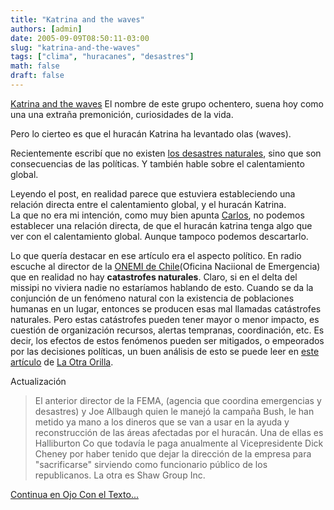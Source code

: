 ```yaml
---
title: "Katrina and the waves"
authors: [admin]
date: 2005-09-09T08:50:11-03:00
slug: "katrina-and-the-waves"
tags: ["clima", "huracanes", "desastres"]
math: false
draft: false
---
```


[Katrina and the waves](http://www.katw.com/) El nombre de este grupo
ochentero, suena hoy como una una extraña premonición, curiosidades de
la vida.

Pero lo cierteo es que el huracán Katrina ha levantado olas (waves).

Recientemente escribí que no existen [los desastres naturales](/archives/2005/09/desastres_natur.html),
sino que son consecuencias de las políticas. Y también hable sobre el
calentamiento global.

Leyendo el post, en realidad parece que estuviera estableciendo una
relación directa entre el calentamiento global, y el huracán Katrina.\
La que no era mi intención, como muy bien apunta
[Carlos](http://cdp.blogsome.com/2005/09/11/katrina-y-el-cambio-climatico-global/),
no podemos establecer una relación directa, de que el huracán katrina
tenga algo que ver con el calentamiento global. Aunque tampoco podemos
descartarlo.

Lo que quería destacar en ese artículo era el aspecto político. En radio
escuche al director de la [ONEMI de Chile](http://www.onemi.cl/)(Oficina
Naciional de Emergencia) que en realidad no hay **catastrofes
naturales**. Claro, si en el delta del missipi no viviera nadie no
estaríamos hablando de esto. Cuando se da la conjunción de un fenómeno
natural con la existencia de poblaciones humanas en un lugar, entonces
se producen esas mal llamadas catástrofes naturales. Pero estas
catástrofes pueden tener mayor o menor impacto, es cuestión de
organización recursos, alertas tempranas, coordinación, etc. Es decir,
los efectos de estos fenómenos pueden ser mitigados, o empeorados por
las decisiones políticas, un buen análisis de esto se puede leer en
[este
artículo](http://laotraorilla.blog-city.com/el_verdadero_rostro_de_la_tragedia.htm)
de [La Otra Orilla](http://laotraorilla.blog-city.com/).

Actualización

> El anterior director de la FEMA, (agencia que coordina emergencias y
> desastres) y Joe Allbaugh quien le manejó la campaña Bush, le han
> metido ya mano a los dineros que se van a usar en la ayuda y
> reconstrucción de las áreas afectadas por el huracán. Una de ellas es
> Halliburton Co que todavía le paga anualmente al Vicepresidente Dick
> Cheney por haber tenido que dejar la dirección de la empresa para
> "sacrificarse" sirviendo como funcionario público de los
> republicanos. La otra es Shaw Group Inc.

[Continua en Ojo Con el Texto\...](http://www.otexto.net/?p=226)
